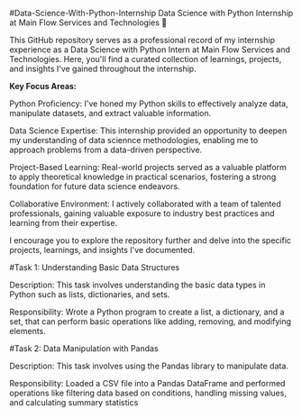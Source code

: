 #Data-Science-With-Python-Internship
Data Science with Python Internship at Main Flow Services and Technologies 🚀

This GitHub repository serves as a professional record of my internship experience as a Data Science with Python Intern at Main Flow Services and Technologies. Here, you'll find a curated collection of learnings, projects, and insights I've gained throughout the internship.

**Key Focus Areas:**

Python Proficiency: I've honed my Python skills to effectively analyze data, manipulate datasets, and extract valuable information.

Data Science Expertise: This internship provided an opportunity to deepen my understanding of data sciennce methodologies, enabling me to approach problems from a data-driven perspective.

Project-Based Learning: Real-world projects served as a valuable platform to apply theoretical knowledge in practical scenarios, fostering a strong foundation for future data science endeavors.

Collaborative Environment: I actively collaborated with a team of talented professionals, gaining valuable exposure to industry best practices and learning from their expertise.

I encourage you to explore the repository further and delve into the specific projects, learnings, and insights I've documented.


#Task 1: Understanding Basic Data Structures

Description: This task involves understanding the basic data types in Python such as lists, dictionaries, and sets.

Responsibility: Wrote a Python program to create a list, a dictionary, and a set, that can perform basic operations like adding, removing, and modifying elements.


#Task 2: Data Manipulation with Pandas

Description: This task involves using the Pandas library to manipulate data.

Responsibility: Loaded a CSV file into a Pandas DataFrame and performed operations like filtering data based on conditions, handling missing values, and calculating summary statistics
